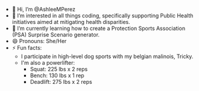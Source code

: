 - 👋 Hi, I’m @AshleeMPerez
- 👀 I’m interested in all things coding, specifically supporting Public Health initiatives aimed at mitigating health disparities.
- 🌱 I’m currently learning how to create a Protection Sports Association (PSA) Surprise Scenario generator. 
- 😄 Pronouns: She/Her
- ⚡ Fun facts:
    - I participate in high-level dog sports with my belgian malinois, Tricky.
    - I'm also a powerlifter:
      - Squat: 225 lbs x 2 reps
      - Bench: 130 lbs x 1 rep
      - Deadlift: 275 lbs x 2 reps

<!---
AshleeMPerez/AshleeMPerez is a ✨ special ✨ repository because its `README.md` (this file) appears on your GitHub profile.
You can click the Preview link to take a look at your changes.
--->
